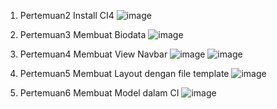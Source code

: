 1. Pertemuan2 Install CI4
![image](https://github.com/Khafid224/ci4app/assets/145306005/1fd64634-ca74-43ea-adb6-903c59bba1ea)

2. Pertemuan3 Membuat Biodata
![image](https://github.com/Khafid224/ci4app/assets/145306005/05fbf8b7-6650-4694-863e-67187a1772f5)

3. Pertemuan4 Membuat View Navbar
![image](https://github.com/Khafid224/ci4app/assets/145306005/f9dc3d40-76a9-4876-89e1-80fc532f1a9e)
![image](https://github.com/Khafid224/ci4app/assets/145306005/17c29884-acfb-4b96-8b72-c61937ea7c90)

4. Pertemuan5 Membuat Layout dengan file template
![image](https://github.com/Khafid224/ci4app/assets/145306005/bc9466b5-6bad-406d-b287-bba33e8dec3f)

5. Pertemuan6 Membuat Model dalam CI
![image](https://github.com/Khafid224/ci4app/assets/145306005/7fd4870c-80b7-49f7-b44d-b864e4bc97b4)
